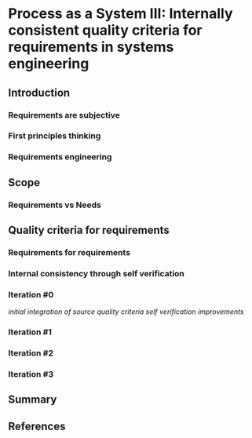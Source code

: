# Process as a System III: Internally consistent quality criteria for requirements in systems engineering
## Introduction
### Requirements are subjective
### First principles thinking
### Requirements engineering
## Scope
### Requirements vs Needs
## Quality criteria for requirements
### Requirements for requirements
### Internal consistency through self verification 
### Iteration #0
*initial integration of source quality criteria*
*self verification*
*improvements*
### Iteration #1
### Iteration #2
### Iteration #3
## Summary
## References